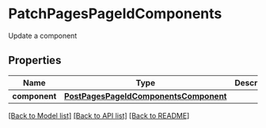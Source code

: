 # PatchPagesPageIdComponents

Update a component
## Properties
Name | Type | Description | Notes
------------ | ------------- | ------------- | -------------
**component** | [**PostPagesPageIdComponentsComponent**](PostPagesPageIdComponentsComponent.md) |  | [optional] 

[[Back to Model list]](../README.md#documentation-for-models) [[Back to API list]](../README.md#documentation-for-api-endpoints) [[Back to README]](../README.md)


